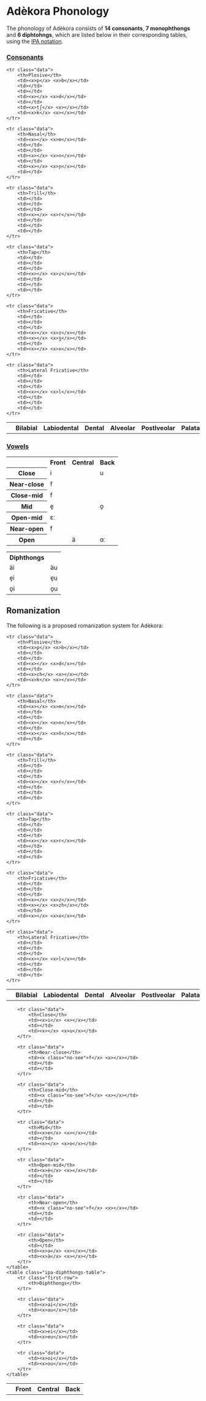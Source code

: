 # Adèkora Phonology

The phonology of Adèkora consists of **14 consonants**, **7 monophthongs** and **6 diphtohngs**, which are listed below in their corresponding tables, using the [IPA notation](https://en.wikipedia.org/wiki/International_Phonetic_Alphabet).

### [Consonants](./consonants.md)


<table class="ipa-consonants-table">
	<tr class="headers">
		<th class="first-col"></th>
		<th>Bilabial</th>
		<th>Labiodental</th>
		<th>Dental</th>
		<th>Alveolar</th>
		<th>Postlveolar</th>
		<th>Palatal</th>
		<th>Velar</th>
	</tr>
	
	<tr class="data">
		<th>Plosive</th>
		<td><x>p</x> <x>b</x></td>
		<td></td>
		<td></td>
		<td><x></x> <x>d</x></td>
		<td></td>
		<td><x>tʃ</x> <x></x></td>
		<td><x>k</x> <x></x></td>
	</tr>
	
	<tr class="data">
		<th>Nasal</th>
		<td><x></x> <x>m</x></td>
		<td></td>
		<td></td>
		<td><x></x> <x>n</x></td>
		<td></td>
		<td><x></x> <x>ɲ</x></td>
		<td></td>
	</tr>
	
	<tr class="data">
		<th>Trill</th>
		<td></td>
		<td></td>
		<td></td>
		<td><x></x> <x>r</x></td>
		<td></td>
		<td></td>
		<td></td>
	</tr>
	
	<tr class="data">
		<th>Tap</th>
		<td></td>
		<td></td>
		<td></td>
		<td><x></x> <x>ɾ</x></td>
		<td></td>
		<td></td>
		<td></td>
	</tr>
	
	<tr class="data">
		<th>Fricative</th>
		<td></td>
		<td></td>
		<td></td>
		<td><x></x> <x>z</x></td>
		<td><x></x> <x>ʒ</x></td>
		<td></td>
		<td><x></x> <x>x</x></td>
	</tr>
	
	<tr class="data">
		<th>Lateral Fricative</th>
		<td></td>
		<td></td>
		<td></td>
		<td><x></x> <x>l</x></td>
		<td></td>
		<td></td>
		<td></td>
	</tr>
</table>

### [Vowels](./vowels.md)

<div class="ipa-vowel-tables">
	<table class="ipa-monophthongs-table">
		<tr class="headers">
			<th class="first-col"></th>
			<th>Front</th>
			<th>Central</th>
			<th>Back</th>
		</tr>
		<tr class="data">
			<th>Close</th>
			<td><x>i</x> <x></x></td>
			<td></td>
			<td><x></x> <x>u</x></td>
		</tr>
		<tr class="data">
			<th>Near-close</th>
			<td><x class="no-see">f</x> <x></x></td>
			<td></td>
			<td></td>
		</tr>
		<tr class="data">
			<th>Close-mid</th>
			<td><x class="no-see">f</x> <x></x></td>
			<td></td>
			<td></td>
		</tr>
		<tr class="data">
			<th>Mid</th>
			<td><x>e̞</x> <x></x></td>
			<td></td>
			<td><x></x> <x>o̞</x></td>
		</tr>
		<tr class="data">
			<th>Open-mid</th>
			<td><x>ɛː</x> <x></x></td>
			<td></td>
			<td></td>
		</tr>
		<tr class="data">
			<th>Near-open</th>
			<td><x class="no-see">f</x> <x></x></td>
			<td></td>
			<td></td>
		</tr>
		<tr class="data">
			<th>Open</th>
			<td></td>
			<td><x>ä</x> <x></x></td>
			<td><x>ɑː</x> <x></x></td>
		</tr>
	</table>
	<table class="ipa-diphthongs-table">
		<tr class="first-row">
			<th>Diphthongs</th>
		</tr>
		<tr class="data">
			<td><x>äi</x></td>
			<td><x>äu</x></td>
		</tr>
		<tr class="data">
			<td><x>e̞i</x></td>
			<td><x>e̞u</x></td>
		</tr>
		<tr class="data">
			<td><x>o̞i</x></td>
			<td><x>o̞u</x></td>
		</tr>
	</table>
</div>


## Romanization

The following is a proposed romanization system for Adèkora:

<table class="ipa-consonants-table">
	<tr class="headers">
		<th class="first-col"></th>
		<th>Bilabial</th>
		<th>Labiodental</th>
		<th>Dental</th>
		<th>Alveolar</th>
		<th>Postlveolar</th>
		<th>Palatal</th>
		<th>Velar</th>
	</tr>
	
	<tr class="data">
		<th>Plosive</th>
		<td><x>p</x> <x>b</x></td>
		<td></td>
		<td></td>
		<td><x></x> <x>d</x></td>
		<td></td>
		<td><x>ch</x> <x></x></td>
		<td><x>k</x> <x></x></td>
	</tr>
	
	<tr class="data">
		<th>Nasal</th>
		<td><x></x> <x>m</x></td>
		<td></td>
		<td></td>
		<td><x></x> <x>n</x></td>
		<td></td>
		<td><x></x> <x>ñ</x></td>
		<td></td>
	</tr>
	
	<tr class="data">
		<th>Trill</th>
		<td></td>
		<td></td>
		<td></td>
		<td><x></x> <x>ŕ</x></td>
		<td></td>
		<td></td>
		<td></td>
	</tr>
	
	<tr class="data">
		<th>Tap</th>
		<td></td>
		<td></td>
		<td></td>
		<td><x></x> <x>r</x></td>
		<td></td>
		<td></td>
		<td></td>
	</tr>
	
	<tr class="data">
		<th>Fricative</th>
		<td></td>
		<td></td>
		<td></td>
		<td><x></x> <x>z</x></td>
		<td><x></x> <x>zh</x></td>
		<td></td>
		<td><x></x> <x>x</x></td>
	</tr>
	
	<tr class="data">
		<th>Lateral Fricative</th>
		<td></td>
		<td></td>
		<td></td>
		<td><x></x> <x>l</x></td>
		<td></td>
		<td></td>
		<td></td>
	</tr>
</table>
<div class="ipa-vowel-tables">
	<table class="ipa-monophthongs-table">
		<tr class="headers">
			<th class="first-col"></th>
			<th>Front</th>
			<th>Central</th>
			<th>Back</th>
		</tr>
		
		<tr class="data">
			<th>Close</th>
			<td><x>i</x> <x></x></td>
			<td></td>
			<td><x></x> <x>u</x></td>
		</tr>
		
		<tr class="data">
			<th>Near-close</th>
			<td><x class="no-see">f</x> <x></x></td>
			<td></td>
			<td></td>
		</tr>
		
		<tr class="data">
			<th>Close-mid</th>
			<td><x class="no-see">f</x> <x></x></td>
			<td></td>
			<td></td>
		</tr>
		
		<tr class="data">
			<th>Mid</th>
			<td><x>e</x> <x></x></td>
			<td></td>
			<td><x></x> <x>o</x></td>
		</tr>
		
		<tr class="data">
			<th>Open-mid</th>
			<td><x>è</x> <x></x></td>
			<td></td>
			<td></td>
		</tr>
		
		<tr class="data">
			<th>Near-open</th>
			<td><x class="no-see">f</x> <x></x></td>
			<td></td>
			<td></td>
		</tr>
		
		<tr class="data">
			<th>Open</th>
			<td></td>
			<td><x>a</x> <x></x></td>
			<td><x>à</x> <x></x></td>
		</tr>
	</table>
	<table class="ipa-diphthongs-table">
		<tr class="first-row">
			<th>Diphthongs</th>
		</tr>
		
		<tr class="data">
			<td><x>ai</x></td>
			<td><x>au</x></td>
		</tr>
		
		<tr class="data">
			<td><x>ei</x></td>
			<td><x>eu</x></td>
		</tr>
		
		<tr class="data">
			<td><x>oi</x></td>
			<td><x>ou</x></td>
		</tr>
	</table>
</div>
